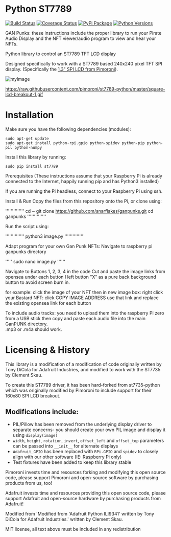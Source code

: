 # Python ST7789

[![Build Status](https://travis-ci.com/pimoroni/st7789-python.svg?branch=master)](https://travis-ci.com/pimoroni/st7789-python)
[![Coverage Status](https://coveralls.io/repos/github/pimoroni/st7789-python/badge.svg?branch=master)](https://coveralls.io/github/pimoroni/st7789-python?branch=master)
[![PyPi Package](https://img.shields.io/pypi/v/st7789.svg)](https://pypi.python.org/pypi/st7789)
[![Python Versions](https://img.shields.io/pypi/pyversions/st7789.svg)](https://pypi.python.org/pypi/st7789)

GAN Punks: these instructions include the proper library to run your Pirate Audio Display and the NFT viewer/audio program to view and hear your NFTs.

Python library to control an ST7789 TFT LCD display

Designed specifically to work with a ST7789 based 240x240 pixel TFT SPI display. (Specifically the [1.3" SPI LCD from Pimoroni](https://shop.pimoroni.com/products/1-3-spi-colour-lcd-240x240-breakout)).


![myImage](https://twitter.com/PunksGan/status/1377026130201341953/photo/1)


https://raw.githubusercontent.com/pimoroni/st7789-python/master/square-lcd-breakout-1.gif

# Installation

Make sure you have the following dependencies (modules):

````
sudo apt-get update
sudo apt-get install python-rpi.gpio python-spidev python-pip python-pil python-numpy
````

Install this library by running:

````
sudo pip install st7789
````

Prerequisites
(These instructions assume that your Raspberry Pi is already connected to the Internet, happily running pip and has Python3 installed)

If you are running the Pi headless, connect to your Raspberry Pi using ssh.


Install & Run
Copy the files from this repository onto the Pi, or clone using:

''''''''''''''
cd ~
git clone https://github.com/snarflakes/ganpunks.git
cd ganpunks
''''''''''''''

Run the script using:

''''''''''''''
python3 image.py
'''''''''''''''



Adapt program for your own Gan Punk NFTs:
Navigate to raspberry pi ganpunks directory

'''''
sudo nano image.py
''''''

Navigate to Buttons 1, 2, 3, 4 in the code
Cut and paste the image links from opensea under each button
I left button "X" as a pure back background button to avoid screen burn in.

for example:
click the image of your NFT then in new image box: 
right click your Bastard NFT: 
click COPY IMAGE ADDRESS 
use that link and replace the existing opensea link for each button

To include audio tracks: you need to upload them into the raspberry PI zero from a USB stick then copy and paste each audio file into the main GanPUNK directory.  
.mp3 or .m4a should work.








# Licensing & History

This library is a modification of a modification of code originally written by Tony DiCola for Adafruit Industries, and modified to work with the ST7735 by Clement Skau.

To create this ST7789 driver, it has been hard-forked from st7735-python which was originally modified by Pimoroni to include support for their 160x80 SPI LCD breakout.

## Modifications include:

* PIL/Pillow has been removed from the underlying display driver to separate concerns- you should create your own PIL image and display it using `display(image)`
* `width`, `height`, `rotation`, `invert`, `offset_left` and `offset_top` parameters can be passed into `__init__` for alternate displays
* `Adafruit_GPIO` has been replaced with `RPi.GPIO` and `spidev` to closely align with our other software (IE: Raspberry Pi only)
* Test fixtures have been added to keep this library stable

Pimoroni invests time and resources forking and modifying this open source code, please support Pimoroni and open-source software by purchasing products from us, too!

Adafruit invests time and resources providing this open source code, please support Adafruit and open-source hardware by purchasing products from Adafruit!

Modified from 'Modified from 'Adafruit Python ILI9341' written by Tony DiCola for Adafruit Industries.' written by Clement Skau.

MIT license, all text above must be included in any redistribution
